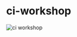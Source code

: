 # ci-workshop

![ci workshop](https://github.com/kwilliams-QW/ci-workshop/actions/workflows/sample.yml/badge.svg?branch=dev)

